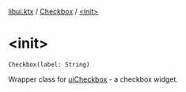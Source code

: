 [libui.ktx](../index.md) / [Checkbox](index.md) / [&lt;init&gt;](./-init-.md)

# &lt;init&gt;

`Checkbox(label: String)`

Wrapper class for [uiCheckbox](../../libui/ui-checkbox.md) - a checkbox widget.

